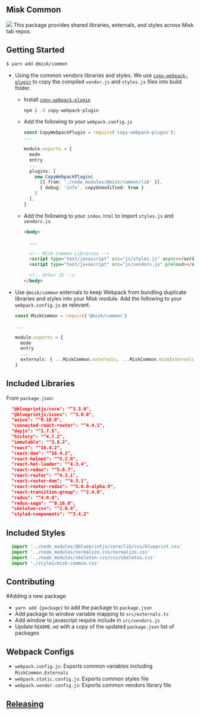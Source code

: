 Misk Common
---
![](https://raw.githubusercontent.com/square/misk/master/misk.png)
This package provides shared libraries, externals, and styles across Misk tab repos.

Getting Started
---
```bash
$ yarn add @misk/common
```

- Using the common vendors libraries and styles. We use [`copy-webpack-plugin`](https://github.com/webpack-contrib/copy-webpack-plugin) to copy the compiled `vendor.js` and `styles.js` files into build folder.
  - Install [`copy-webpack-plugin`](https://github.com/webpack-contrib/copy-webpack-plugin)
    
    ```bash
    npm i -D copy-webpack-plugin
    ```

  - Add the following to your `webpack.config.js`

    ```Typescript
    const CopyWebpackPlugin = require('copy-webpack-plugin');
    ...

    module.exports = {
      mode
      entry
      ...
      plugins: [
        new CopyWebpackPlugin(
          [{ from: './node_modules/@misk/common/lib' }], 
          { debug: 'info', copyUnmodified: true }
        )
      ],
    }
    ```
  
  - Add the following to your `index.html` to import `styles.js` and `vendors.js`

    ```HTML
    <body>

      ...

      <!-- Misk Common Libraries -->
      <script type="text/javascript" src="js/styles.js" async></script>
      <script type="text/javascript" src="js/vendors.js" preload></script>

      <!-- Other JS -->
    </body>
    ```

- Use `@misk/common` externals to keep Webpack from bundling duplicate libraries and styles into your Misk module. Add the following to your `webpack.config.js` as relevant.
  
  ```Typescript
  const MiskCommon = require('@misk/common')

  ...

  module.exports = {
    mode
    entry
    ...
    externals: { ...MiskCommon.externals, ...MiskCommon.miskExternals },
  }

  ```

Included Libraries
---
From `package.json`:

```JSON
  "@blueprintjs/core": "^3.3.0",
  "@blueprintjs/icons": "^3.0.0",
  "axios": "^0.18.0",
  "connected-react-router": "^4.4.1",
  "dayjs": "^1.7.5",
  "history": "^4.7.2",
  "immutable": "^3.8.2",
  "react": "^16.4.2",
  "react-dom": "^16.4.2",
  "react-helmet": "^5.2.0",
  "react-hot-loader": "^4.3.4",
  "react-redux": "^5.0.7",
  "react-router": "^4.3.1",
  "react-router-dom": "^4.3.1",
  "react-router-redux": "^5.0.0-alpha.9",
  "react-transition-group": "^2.4.0",
  "redux": "^4.0.0",
  "redux-saga": "^0.16.0",
  "skeleton-css": "^2.0.4",
  "styled-components": "^3.4.2"
```

Included Styles
---
```Typescript
  import '../node_modules/@blueprintjs/core/lib/css/blueprint.css'
  import '../node_modules/normalize.css/normalize.css'
  import '../node_modules/skeleton-css/css/skeleton.css'
  import './styles/misk-common.css'
```

Contributing
---
#Adding a new package
- `yarn add {package}` to add the package to `package.json`
- Add package to window variable mapping to `src/externals.ts`
- Add window to javascript require include in `src/vendors.js`
- Update `README.md` with a copy of the updated `package.json` list of packages

Webpack Configs
---
- `webpack.config.js`: Exports common variables including `MiskCommon.Externals`
- `webpack.static.config.js`: Exports common styles file
- `webpack.vendor.config.js`: Exports common vendors library file

[Releasing](https://github.com/square/misk/blob/master/misk/web/%40misk/RELEASING.md)
---